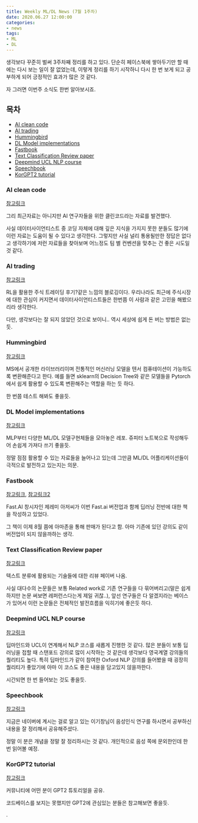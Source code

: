 ```yaml
---
title: Weekly ML/DL News (7월 1주차)
date: 2020.06.27 12:00:00
categories:
- news
tags:
- ML
- DL
---
```



생각보다 꾸준히 벌써 3주차째 정리를 하고 있다. 단순히 페이스북에 쌓아두기만 할 때에는 다시 보는 일이 잘 없었는데, 이렇게 정리를 하기 시작하니
다시 한 번 보게 되고 공부하게 되어 긍정적인 효과가 많은 것 같다.

자 그러면 이번주 소식도 한번 알아보시죠.


## 목차

- [AI clean code](#ai-clean-code)
- [AI trading](#ai-trading)
- [Hummingbird](#hummingbird)
- [DL Model implementations](#dl-model-implementations)
- [Fastbook](#fastbook)
- [Text Classification Review paper](#text-classification-review-paper)
- [Deepmind UCL NLP course](#deepmind-ucl-nlp-course)
- [Speechbook](#speechbook)
- [KorGPT2 tutorial](#korgpt2-tutorial)


### AI clean code

[참고링크](https://www.slideshare.net/KennethCeyer/ai-gdg-devfest-seoul-2019-187630418)

그리 최근자료는 아니지만 AI 연구자들을 위한 클린코드라는 자료를 발견했다.

사실 데이터사이언티스트 중 코딩 자체에 대해 깊은 지식을 가지지 못한 분들도 많기에 이런 자료는 도움이 될 수 있다고 생각한다. 그렇지만 사실
널리 통용될만한 정답은 없다고 생각하기에 저런 자료들을 찾아보며 어느정도 팀 별 컨벤션을 맞추는 건 좋은 시도일 것 같다.

### AI trading

[참고링크](https://dennybritz.com/blog/ai-trading/)

RL을 활용한 주식 트레이딩 후기?같은 느낌의 블로깅이다. 우리나라도 최근에 주식시장에 대한 관심이 커지면서 데이터사이언티스트들은 한번쯤 이 사람과 같은
고민을 해봤으리라 생각한다.

다만, 생각보다는 잘 되지 않았던 것으로 보이니.. 역시 세상에 쉽게 돈 버는 방법은 없는듯.

### Hummingbird

[참고링크](https://github.com/microsoft/hummingbird)

MS에서 공개한 라이브러리이며 전통적인 머신러닝 모델을 텐서 컴퓨테이션이 가능하도록 변환해준다고 한다. 예를 들면 sklearn의 Decision Tree와 같은
모델들을 Pytorch에서 쉽게 활용할 수 있도록 변환해주는 역할을 하는 듯 하다.

한 번쯤 테스트 해봐도 좋을듯.

### DL Model implementations

[참고링크](https://github.com/rasbt/deeplearning-models)

MLP부터 다양한 ML/DL 모델구현체들을 모아놓은 레포. 쥬피터 노트북으로 작성해두어 손쉽게 가져다 쓰기 좋을듯.

정말 점점 활용할 수 있는 자료들을 늘어나고 있는데 그만큼 ML/DL 어플리케이션들이 극적으로 발전하고 있는지는 의문.

### Fastbook

[참고링크](https://www.amazon.com/dp/1492045527/), [참고링크2](https://github.com/fastai/fastbook)

Fast.AI 창시자인 제레미 아저씨가 이번 Fast.ai 버전업과 함께 딥러닝 전반에 대한 책을 작성하고 있었다.

그 책이 이제 8월 쯤에 아마존을 통해 판매가 된다고 함. 아마 기존에 있던 강의도 같이 버전업이 되지 않을까하는 생각.

### Text Classification Review paper

[참고링크](https://arxiv.org/pdf/2004.03705.pdf)

텍스트 분류에 활용되는 기술들에 대한 리뷰 페이버 나옴.

사실 대다수의 논문들은 보통 Related work로 기존 연구들을 다 묶어버리고(말은 쉽게 하지만 논문 써보면 레퍼런스다는게 제일 귀찮..),
앞선 연구들은 다 알겠지라는 베이스가 있어서 이런 논문들은 전체적인 발전흐름을 익히기에 좋은듯 하다.

### Deepmind UCL NLP course

[참고링크](https://www.youtube.com/watch?v=8zAP2qWAsKg&feature=youtu.be&app=desktop)

딥마인드와 UCL이 연계해서 NLP 코스를 새롭게 진행한 것 같다. 많은 분들이 보통 딥러닝을 접할 때 스탠포드 강의로 많이 시작하는 것 같은데
생각보다 영국계열 강의들의 퀄리티도 높다. 특히 딥마인드가 같이 참여한 Oxford NLP 강의를 들어봤을 때 굉장히 퀄리티가 좋았기에
아마 이 코스도 좋은 내용을 담고있지 않을까한다.

시간되면 한 번 들어보는 것도 좋을듯.

### Speechbook

[참고링크](https://ratsgo.github.io/speechbook/)

지금은 네이버에 계시는 걸로 알고 있는 이기창님이 음성인식 연구를 하시면서 공부하신 내용을 잘 정리해서 공유해주셨다.

정말 이 분은 개념을 정말 잘 정리하시는 것 같다. 개인적으로 음성 쪽에 문외한인데 한 번 읽어볼 예정.

### KorGPT2 tutorial

[참고링크](https://github.com/MrBananaHuman/KorGPT2Tutorial)

커뮤니티에 어떤 분이 GPT2 튜토리얼을 공유.

코드베이스를 보지는 못했지만 GPT2에 관심있는 분들은 참고해보면 좋을듯.


.
